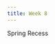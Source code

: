 ```yaml
---
title: Week 8
---
```

Spring Recess

<!-- Oct 28
: **Lecture**{: .label .gdd-blue } [Music and SFX]
: **Lab**{: .label .gdd-yellow }Optional: [Lab 16: Lighting]
: **Reading**{: .label .gdd-brown }[Insightful Playtest Questions]

Oct 31
: **Project**{: .label .gdd-blue } [Work Day] -->

[Lab 16: Lighting]: ./../pages/labs/lab16/lab16

[Insightful Playtest Questions]: https://www.gamedeveloper.com/business/10-insightful-playtest-questions  

[Milestone 1: MVP Playtest]: ../pages/projects/project3/project3

[Music and SFX]: https://docs.google.com/presentation/d/1qgD3wpw2MAtpRtIBPBhyvsXRrZ89bX9oKPlaOEGrOSo/edit?usp=sharing

[Work Day]: https://docs.google.com/presentation/d/1eXDrGMx4DvOG1_dmLbLzt82WcYVwQ2JBweRplToY6CY/edit?usp=sharing